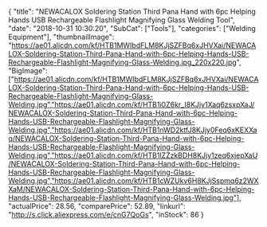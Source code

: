 {
	"title": "NEWACALOX Soldering Station Third Pana Hand with 6pc Helping Hands USB Rechargeable Flashlight Magnifying Glass Welding Tool",
	"date": "2018-10-31 10:30:20",
	"SubCat": ["Tools"],
	"categories": ["Welding Equipment"],
	"thumbnailImage": "https://ae01.alicdn.com/kf/HTB1MWIbdFLM8KJjSZFBq6xJHVXai/NEWACALOX-Soldering-Station-Third-Pana-Hand-with-6pc-Helping-Hands-USB-Rechargeable-Flashlight-Magnifying-Glass-Welding.jpg_220x220.jpg",
	"BigImage": ["https://ae01.alicdn.com/kf/HTB1MWIbdFLM8KJjSZFBq6xJHVXai/NEWACALOX-Soldering-Station-Third-Pana-Hand-with-6pc-Helping-Hands-USB-Rechargeable-Flashlight-Magnifying-Glass-Welding.jpg","https://ae01.alicdn.com/kf/HTB1i0Z6kr_I8KJjy1Xaq6zsxpXaJ/NEWACALOX-Soldering-Station-Third-Pana-Hand-with-6pc-Helping-Hands-USB-Rechargeable-Flashlight-Magnifying-Glass-Welding.jpg","https://ae01.alicdn.com/kf/HTB1nWD2ktfJ8KJjy0Feq6xKEXXaq/NEWACALOX-Soldering-Station-Third-Pana-Hand-with-6pc-Helping-Hands-USB-Rechargeable-Flashlight-Magnifying-Glass-Welding.jpg","https://ae01.alicdn.com/kf/HTB1lZZzkBDH8KJjy1zeq6xjepXaU/NEWACALOX-Soldering-Station-Third-Pana-Hand-with-6pc-Helping-Hands-USB-Rechargeable-Flashlight-Magnifying-Glass-Welding.jpg","https://ae01.alicdn.com/kf/HTB1cWZUkv6H8KJjSspmq6z2WXXaM/NEWACALOX-Soldering-Station-Third-Pana-Hand-with-6pc-Helping-Hands-USB-Rechargeable-Flashlight-Magnifying-Glass-Welding.jpg"],
	"actualPrice": 28.56,
	"comparePrice": 52.89,
	"linkurl": "http://s.click.aliexpress.com/e/cnG7QoGs",
	"inStock": 86
}
